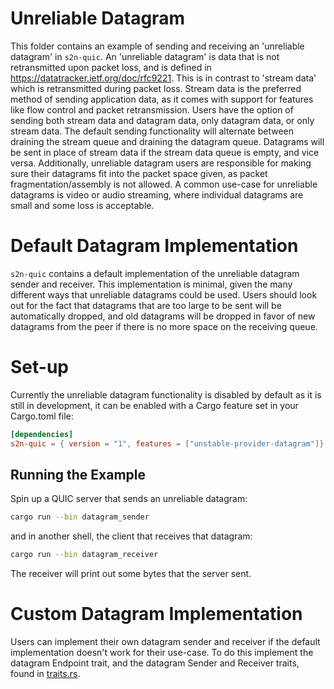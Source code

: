 # Unreliable Datagram

This folder contains an example of sending and receiving an 'unreliable datagram' in `s2n-quic`. An 'unreliable datagram' is data that is not retransmitted upon packet loss, and is defined in https://datatracker.ietf.org/doc/rfc9221. This is in contrast to 'stream data' which is retransmitted during packet loss. Stream data is the preferred method of sending application data, as it comes with support for features like flow control and packet retransmission. Users have the option of sending both stream data and datagram data, only datagram data, or only stream data. The default sending functionality will alternate between draining the stream queue and draining the datagram queue. Datagrams will be sent in place of stream data if the stream data queue is empty, and vice versa. Additionally, unreliable datagram users are responsible for making sure their datagrams fit into the packet space given, as packet fragmentation/assembly is not allowed. A common use-case for unreliable datagrams is video or audio streaming, where individual datagrams are small and some loss is acceptable.

# Default Datagram Implementation

`s2n-quic` contains a default implementation of the unreliable datagram sender and receiver. This implementation is minimal, given the many different ways that unreliable datagrams could be used. Users should look out for the fact that datagrams that are too large to be sent will be automatically dropped, and old datagrams will be dropped in favor of new datagrams from the peer if there is no more space on the receiving queue.

# Set-up

Currently the unreliable datagram functionality is disabled by default as it is still in development,
it can be enabled with a Cargo feature set in your Cargo.toml file:

```toml
[dependencies]
s2n-quic = { version = "1", features = ["unstable-provider-datagram"]}
```

## Running the Example

Spin up a QUIC server that sends an unreliable datagram:

```sh
cargo run --bin datagram_sender
```

and in another shell, the client that receives that datagram:

```sh
cargo run --bin datagram_receiver
```

The receiver will print out some bytes that the server sent.

# Custom Datagram Implementation

Users can implement their own datagram sender and receiver if the default implementation doesn't work for their use-case. To do this implement the datagram Endpoint trait, and the datagram Sender and Receiver traits, found in [traits.rs](../../quic/s2n-quic-core/src/datagram/traits.rs).

